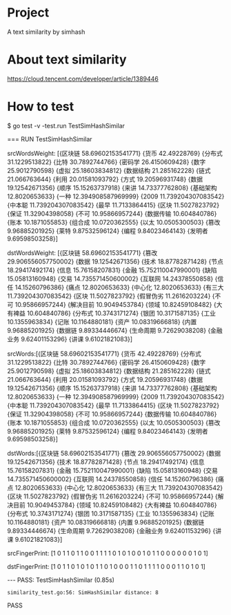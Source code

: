 # Project
A text similarity by simhash

# About text similarity
https://cloud.tencent.com/developer/article/1389446

# How to test
$ go test -v -test.run TestSimHashSimilar

=== RUN   TestSimHashSimilar

srcWordsWeight: [{区块链 58.69602153541771} {货币 42.49228769} {分布式 31.1229513822} {比特 30.7892744766} {密码学 26.4150609428} {数字 25.9012790598} {虚拟 25.18603834812} {数据结构 21.285162228} {链式 21.066763644} {利用 20.01581093792} {方式 19.20596931748} {数据 19.12542671356} {顺序 15.15263737918} {来讲 14.73377762808} {基础架构 12.8020653633} {一种 12.394908587969999} {2009 11.739204307083542} {中本聪 11.739204307083542} {最早 11.7133864415} {区块 11.5027823792} {保证 11.32904398058} {不可 10.95866957244} {数据传输 10.604840786} {账本 10.1871055853} {组合成 10.0720362555} {以太 10.0505300503} {篡改 9.96885201925} {莱特 9.87532596124} {编程 9.84023464143} {发明者 9.69598503258}]

dstWordsWeight: [{区块链 58.69602153541771} {篡改 29.906556057750002} {数据 19.12542671356} {技术 18.87782871428} {节点 18.29417492174} {信息 15.76158207831} {金融 15.752110047990001} {缺陷 15.05813160948} {交易 14.735571450600002} {互联网 14.24378550858} {信任 14.15260796386} {痛点 12.8020653633} {中心化 12.8020653633} {有三大 11.739204307083542} {区块 11.5027823792} {假冒伪劣 11.2616203224} {不可 10.95866957244} {解决目前 10.9049453784} {领域 10.82459108482} {大有裨益 10.604840786} {分布式 10.3743171274} {银团 10.3171587135} {工业 10.1355963834} {记账 10.1164880181} {资产 10.08319666818} {内置 9.96885201925} {数据链 9.89334446674} {生命周期 9.72629038208} {金融业务 9.62401153296} {讲课 9.61021821083}]

srcWords:[{区块链 58.69602153541771} {货币 42.49228769} {分布式 31.1229513822} {比特 30.7892744766} {密码学 26.4150609428} {数字 25.9012790598} {虚拟 25.18603834812} {数据结构 21.285162228} {链式 21.066763644} {利用 20.01581093792} {方式 19.20596931748} {数据 19.12542671356} {顺序 15.15263737918} {来讲 14.73377762808} {基础架构 12.8020653633} {一种 12.394908587969999} {2009 11.739204307083542} {中本聪 11.739204307083542} {最早 11.7133864415} {区块 11.5027823792} {保证 11.32904398058} {不可 10.95866957244} {数据传输 10.604840786} {账本 10.1871055853} {组合成 10.0720362555} {以太 10.0505300503} {篡改 9.96885201925} {莱特 9.87532596124} {编程 9.84023464143} {发明者 9.69598503258}]

dstWords:[{区块链 58.69602153541771} {篡改 29.906556057750002} {数据 19.12542671356} {技术 18.87782871428} {节点 18.29417492174} {信息 15.76158207831} {金融 15.752110047990001} {缺陷 15.05813160948} {交易 14.735571450600002} {互联网 14.24378550858} {信任 14.15260796386} {痛点 12.8020653633} {中心化 12.8020653633} {有三大 11.739204307083542} {区块 11.5027823792} {假冒伪劣 11.2616203224} {不可 10.95866957244} {解决目前 10.9049453784} {领域 10.82459108482} {大有裨益 10.604840786} {分布式 10.3743171274} {银团 10.3171587135} {工业 10.1355963834} {记账 10.1164880181} {资产 10.08319666818} {内置 9.96885201925} {数据链 9.89334446674} {生命周期 9.72629038208} {金融业务 9.62401153296} {讲课 9.61021821083}]

srcFingerPrint:  [1 0 1 1 0 1 1 0 0 1 1 1 1 0 1 0 1 0 0 1 0 1 1 0 0 0 0 0 0 1 0 1]

dstFingerPrint:  [1 0 1 1 0 1 0 1 0 1 1 0 1 0 0 0 1 1 0 1 1 1 1 0 0 0 1 1 0 1 0 1]

--- PASS: TestSimHashSimilar (0.85s)

	similarity_test.go:56: SimHashSimilar distance: 8
  
PASS
